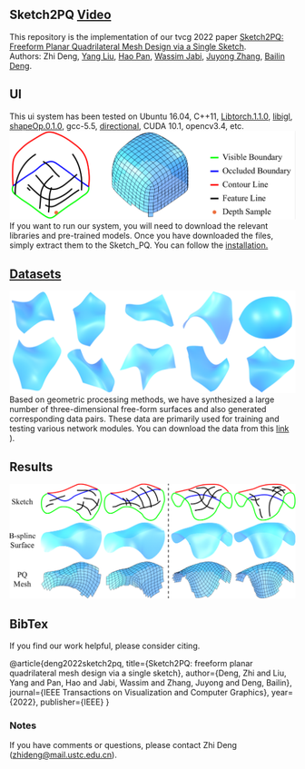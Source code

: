 ## Sketch2PQ [Video](https://rec.ustc.edu.cn/share/21b85b00-10a3-11ee-8ab0-1d920ced0508)
This repository is the implementation of our tvcg 2022 paper [Sketch2PQ: Freeform Planar Quadrilateral Mesh Design via a Single Sketch](https://arxiv.org/abs/2201.09367).<br>
Authors: Zhi Deng, [Yang Liu](https://xueyuhanlang.github.io/), [Hao Pan](https://haopan.github.io/), [Wassim Jabi](https://profiles.cardiff.ac.uk/staff/jabiw), [Juyong Zhang](http://staff.ustc.edu.cn/~juyong/), [Bailin Deng](http://www.bdeng.me/).

## UI
This ui system has been tested on Ubuntu 16.04, C++11, [Libtorch.1.1.0](https://pytorch.org/), [libigl](https://libigl.github.io/), [shapeOp.0.1.0](https://www.shapeop.org/), gcc-5.5, [directional](https://github.com/avaxman/Directional), CUDA 10.1, opencv3.4, etc.
![](./image/gui_system.png)
If you want to run our system, you will need to download the relevant libraries and pre-trained models. Once you have downloaded the files, simply extract them to the Sketch_PQ. You can follow the [installation.](https://github.com/Dengzhi-USTC/Sketch2PQ/blob/main/src/installation.md)

## [Datasets](https://rec.ustc.edu.cn/share/d0e0bef0-1336-11ee-b12a-d504bf32f245)
![](./image/datasets.png)
Based on geometric processing methods, we have synthesized a large number of three-dimensional free-form surfaces and also generated corresponding data pairs. These data are primarily used for training and testing various network modules. You can download the data from this [link](https://rec.ustc.edu.cn/share/d0e0bef0-1336-11ee-b12a-d504bf32f245)
).

## Results
![](./image/results.png)
## BibTex
If you find our work helpful, please consider citing.

@article{deng2022sketch2pq,
  title={Sketch2PQ: freeform planar quadrilateral mesh design via a single sketch},
  author={Deng, Zhi and Liu, Yang and Pan, Hao and Jabi, Wassim and Zhang, Juyong and Deng, Bailin},
  journal={IEEE Transactions on Visualization and Computer Graphics},
  year={2022},
  publisher={IEEE}
}

### Notes
If you have comments or questions, please contact Zhi Deng ([zhideng@mail.ustc.edu.cn]()).
